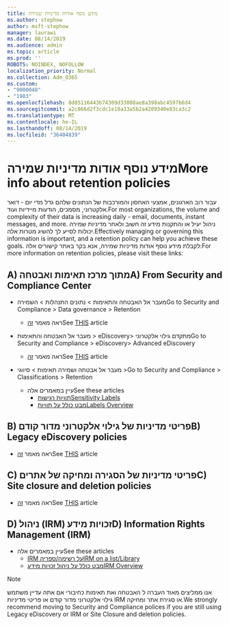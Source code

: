 ```yaml
---
title: מידע נוסף אודות מדיניות שמירה
ms.author: stephow
author: msft-stephow
manager: laurawi
ms.date: 08/14/2019
ms.audience: admin
ms.topic: article
ms.prod: ''
ROBOTS: NOINDEX, NOFOLLOW
localization_priority: Normal
ms.collection: Adm_O365
ms.custom:
- "9000048"
- "1983"
ms.openlocfilehash: 8d85116443b74369d33008ae8a398abc4597b6d4
ms.sourcegitcommit: a2c866d2f3cdc1e18a33a5b2a4209340e83ca3c2
ms.translationtype: MT
ms.contentlocale: he-IL
ms.lasthandoff: 08/14/2019
ms.locfileid: "36404839"
---
```

# <a name="more-info-about-retention-policies"></a><span data-ttu-id="6cd22-102">מידע נוסף אודות מדיניות שמירה</span><span class="sxs-lookup"><span data-stu-id="6cd22-102">More info about retention policies</span></span>

<span data-ttu-id="6cd22-103">עבור רוב הארגונים, אמצעי האחסון והמורכבות של הנתונים שלהם גדל מדי יום - דואר אלקטרוני, מסמכים, הודעות מיידיות ועוד.</span><span class="sxs-lookup"><span data-stu-id="6cd22-103">For most organizations, the volume and complexity of their data is increasing daily - email, documents, instant messages, and more.</span></span> <span data-ttu-id="6cd22-104">ניהול יעיל או והתקנות מידע זה חשוב ולאחר מדיניות שמירה יכולות לסייע לך להשיג מטרות אלה.</span><span class="sxs-lookup"><span data-stu-id="6cd22-104">Effectively managing or governing this information is important, and a retention policy can help you achieve these goals.</span></span> <span data-ttu-id="6cd22-105">לקבלת מידע נוסף אודות מדיניות שמירה, אנא בקר באתר קישורים אלה:</span><span class="sxs-lookup"><span data-stu-id="6cd22-105">For more information on retention policies, please visit these links:</span></span>

## <a name="a-from-security-and-compliance-center"></a><span data-ttu-id="6cd22-106">A) מתוך מרכז תאימות ואבטחה</span><span class="sxs-lookup"><span data-stu-id="6cd22-106">A) From Security and Compliance Center</span></span>

- <span data-ttu-id="6cd22-107">מעבר אל האבטחה והתאימות > נתונים התנהלות > השמירה</span><span class="sxs-lookup"><span data-stu-id="6cd22-107">Go to Security and Compliance > Data governance > Retention</span></span>
  - <span data-ttu-id="6cd22-108">ראה מאמר [זה](https://docs.microsoft.com/en-us/office365/securitycompliance/retention-policies)</span><span class="sxs-lookup"><span data-stu-id="6cd22-108">See [THIS](https://docs.microsoft.com/en-us/office365/securitycompliance/retention-policies) article</span></span>

- <span data-ttu-id="6cd22-109">מעבר אל האבטחה והתאימות > eDiscovery> מתקדם גילוי אלקטרוני</span><span class="sxs-lookup"><span data-stu-id="6cd22-109">Go to Security and Compliance > eDiscovery> Advanced eDiscovery</span></span> 
  - <span data-ttu-id="6cd22-110">ראה מאמר [זה](https://docs.microsoft.com/en-us/office365/securitycompliance/ediscovery-cases)</span><span class="sxs-lookup"><span data-stu-id="6cd22-110">See [THIS](https://docs.microsoft.com/en-us/office365/securitycompliance/ediscovery-cases) article</span></span>

- <span data-ttu-id="6cd22-111">מעבר אל אבטחה ושמירה תאימות > סיווגי ></span><span class="sxs-lookup"><span data-stu-id="6cd22-111">Go to Security and Compliance > Classifications > Retention</span></span>
  - <span data-ttu-id="6cd22-112">עיין במאמרים אלה</span><span class="sxs-lookup"><span data-stu-id="6cd22-112">See these articles</span></span>
    - [<span data-ttu-id="6cd22-113">תוויות רגישות</span><span class="sxs-lookup"><span data-stu-id="6cd22-113">Sensitivity Labels</span></span>](https://docs.microsoft.com/en-us/office365/securitycompliance/sensitivity-labels)
    - [<span data-ttu-id="6cd22-114">מבט כולל על תוויות</span><span class="sxs-lookup"><span data-stu-id="6cd22-114">Labels Overview</span></span>](https://docs.microsoft.com/en-us/office365/securitycompliance/labels)

## <a name="b-legacy-ediscovery-policies"></a><span data-ttu-id="6cd22-115">B) פריטי מדיניות של גילוי אלקטרוני מדור קודם</span><span class="sxs-lookup"><span data-stu-id="6cd22-115">B) Legacy eDiscovery policies</span></span>

- <span data-ttu-id="6cd22-116">ראה מאמר [זה](https://support.office.com/en-us/article/Set-up-an-eDiscovery-Center-in-SharePoint-Online-A18F8975-AA7F-43B4-A7D6-001D14744D8E)</span><span class="sxs-lookup"><span data-stu-id="6cd22-116">See [THIS](https://support.office.com/en-us/article/Set-up-an-eDiscovery-Center-in-SharePoint-Online-A18F8975-AA7F-43B4-A7D6-001D14744D8E) article</span></span>

## <a name="c-site-closure-and-deletion-policies"></a><span data-ttu-id="6cd22-117">C) פריטי מדיניות של הסגירה ומחיקה של אתרים</span><span class="sxs-lookup"><span data-stu-id="6cd22-117">C) Site closure and deletion policies</span></span>

- <span data-ttu-id="6cd22-118">ראה מאמר [זה](https://support.office.com/en-us/article/Use-policies-for-site-closure-and-deletion-A8280D82-27FD-48C5-9ADF-8A5431208BA5)</span><span class="sxs-lookup"><span data-stu-id="6cd22-118">See [THIS](https://support.office.com/en-us/article/Use-policies-for-site-closure-and-deletion-A8280D82-27FD-48C5-9ADF-8A5431208BA5) article</span></span>  

## <a name="d-information-rights-management-irm"></a><span data-ttu-id="6cd22-119">D) ניהול (IRM) זכויות מידע</span><span class="sxs-lookup"><span data-stu-id="6cd22-119">D) Information Rights Management (IRM)</span></span>

- <span data-ttu-id="6cd22-120">עיין במאמרים אלה</span><span class="sxs-lookup"><span data-stu-id="6cd22-120">See these articles</span></span>
  - [<span data-ttu-id="6cd22-121">IRM על רשימה/ספריה</span><span class="sxs-lookup"><span data-stu-id="6cd22-121">IRM on a list/Library</span></span>](https://support.office.com/en-us/article/apply-information-rights-management-to-a-list-or-library-3bdb5c4e-94fc-4741-b02f-4e7cc3c54aa1)
  - [<span data-ttu-id="6cd22-122">מבט כולל על ניהול זכויות מידע</span><span class="sxs-lookup"><span data-stu-id="6cd22-122">IRM Overview</span></span>](https://support.office.com/en-us/article/create-and-apply-information-management-policies-eb501fe9-2ef6-4150-945a-65a6451ee9e9)

> [!Note]
> <span data-ttu-id="6cd22-123">אנו ממליצים מאוד העברה ל האבטחה ואת תאימות כחיבורי אם אתה עדיין משתמש גילוי אלקטרוני מדור קודם או פריטי מדיניות IRM או סגירת אתר ומחיקה.</span><span class="sxs-lookup"><span data-stu-id="6cd22-123">We strongly recommend moving to Security and Compliance polices if you are still using Legacy eDiscovery or IRM or Site Closure and deletion policies.</span></span>
